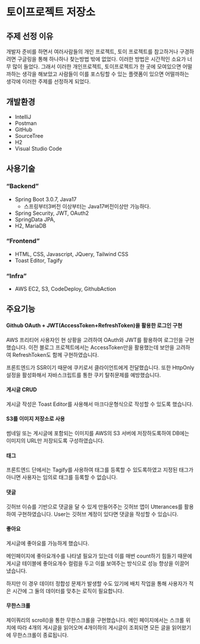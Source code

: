 # 토이프로젝트 저장소
## 주제 선정 이유

개발자 준비를 하면서 여러사람들의 개인 프로젝트, 토이 프로젝트를 참고하거나 구경하려면 구글링을 통해 하나하나 찾는방법 밖에 없었다. 이러한 방법은 시간적인 소요가 너무 많이 들었다. 그래서 이러한 개인프로젝트, 토이프로젝트가 한 곳에 모여있으면 어떨까하는 생각을 해보았고 사람들이 이를 포스팅할 수 있는 플랫폼이 있으면 어떨까하는 생각에 이러한 주제를 선정하게 되었다.

## 개발환경
- IntelliJ
-   Postman
-   GitHub
-   SourceTree
-   H2
-   Visual Studio Code

## 사용기술

### “Backend”

-   Spring Boot 3.0.7, Java17
    -   스프링부터3버전 이상부터는 Java17버전이상만 가능하다.
-   Spring Security, JWT, OAuth2
-   SpringData JPA,
-   H2, MariaDB

### “Frontend”

-   HTML, CSS, Javascript, JQuery, Tailwind CSS
-   Toast Editor, Tagify

### “Infra”

-   AWS EC2, S3, CodeDeploy, GithubAction
## 주요기능
#### Github OAuth + JWT(AccessToken+RefreshToken)을 활용한 로그인 구현
AWS 프리티어 사용자인 현 상황을 고려하여 OAuth와 JWT를 활용하여 로그인을 구현했습니다. 이전 블로그 프로젝트에서는 AccessToken만을 활용했는데 보안을 고려하여 RefreshToken도 함께 구현하였습니다.

프론트엔드가 SSR이기 때문에 쿠키로서 클라이언트에게 전달했습니다. 또한 HttpOnly 설정을 활성화해서 자바스크립트를 통한 쿠키 탈취문제를 예방했습니다.

#### 게시글 CRUD
게시글 작성은 Toast Editor를 사용해서 마크다운형식으로 작성할 수 있도록 했습니다.


#### S3를 이미지 저장소로 사용
썸네일 또는 게시글에 포함되는 이미지를 AWS의 S3 서버에 저장하도록하여 DB에는 이미지의 URL만 저장되도록 구성하였습니다.

#### 태그
프론트엔드 단에서는 Tagify를 사용하여 태그를 등록할 수 있도록하였고 지정된 태그가 아니면 사용자는 임의로 태그를 등록할 수 없습니다. 

#### 댓글
깃허브 이슈를 기반으로 댓글을 달 수 있게 만들어주는 깃허브 앱이 Utterances를 활용하여 구현하였습니다. User는 깃허브 계정이 있다면 댓글을 작성할 수 있습니다.

#### 좋아요
게시글에 좋아요를 가능하게 했습니다. 

메인페이지에 좋아요개수를 나타낼 필요가 있는데 이를 매번 count하기 힘들기 때문에 게시글 테이블에 좋아요개수 컬럼을 두고 이를 보여주는 방식으로 성능 향상을 이끌어 냈습니다.

하지만 이 경우 데이터 정합성 문제가 발생할 수도 있기에 배치 작업을 통해 사용자가 적은 시간에 그 둘의 데이터를 맞추는 로직이 필요합니다.

#### 무한스크롤
제이쿼리의 scroll()을 통한 무한스크롤을 구현했습니다. 메인 페이지에서는 스크롤 위치에 따라 4개의 게시글을 읽어오며 4개이하의 게시글이 조회되면 모든 글을 읽어왔기에 무한스크롤이 종료됩니다.
